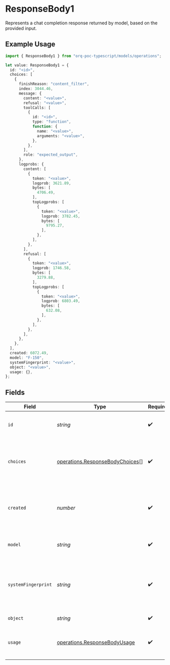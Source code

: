 # ResponseBody1

Represents a chat completion response returned by model, based on the provided input.

## Example Usage

```typescript
import { ResponseBody1 } from "orq-poc-typescript/models/operations";

let value: ResponseBody1 = {
  id: "<id>",
  choices: [
    {
      finishReason: "content_filter",
      index: 3044.46,
      message: {
        content: "<value>",
        refusal: "<value>",
        toolCalls: [
          {
            id: "<id>",
            type: "function",
            function: {
              name: "<value>",
              arguments: "<value>",
            },
          },
        ],
        role: "expected_output",
      },
      logprobs: {
        content: [
          {
            token: "<value>",
            logprob: 3621.89,
            bytes: [
              4706.49,
            ],
            topLogprobs: [
              {
                token: "<value>",
                logprob: 3782.45,
                bytes: [
                  9795.27,
                ],
              },
            ],
          },
        ],
        refusal: [
          {
            token: "<value>",
            logprob: 1746.58,
            bytes: [
              3279.88,
            ],
            topLogprobs: [
              {
                token: "<value>",
                logprob: 6803.49,
                bytes: [
                  632.08,
                ],
              },
            ],
          },
        ],
      },
    },
  ],
  created: 6072.49,
  model: "F-150",
  systemFingerprint: "<value>",
  object: "<value>",
  usage: {},
};
```

## Fields

| Field                                                                              | Type                                                                               | Required                                                                           | Description                                                                        |
| ---------------------------------------------------------------------------------- | ---------------------------------------------------------------------------------- | ---------------------------------------------------------------------------------- | ---------------------------------------------------------------------------------- |
| `id`                                                                               | *string*                                                                           | :heavy_check_mark:                                                                 | A unique identifier for the chat completion.                                       |
| `choices`                                                                          | [operations.ResponseBodyChoices](../../models/operations/responsebodychoices.md)[] | :heavy_check_mark:                                                                 | A list of chat completion choices. Can be more than one if n is greater than 1.    |
| `created`                                                                          | *number*                                                                           | :heavy_check_mark:                                                                 | The Unix timestamp (in seconds) of when the chat completion was created.           |
| `model`                                                                            | *string*                                                                           | :heavy_check_mark:                                                                 | The model used for the chat completion.                                            |
| `systemFingerprint`                                                                | *string*                                                                           | :heavy_check_mark:                                                                 | This fingerprint represents the backend configuration that the model runs with.    |
| `object`                                                                           | *string*                                                                           | :heavy_check_mark:                                                                 | The object type                                                                    |
| `usage`                                                                            | [operations.ResponseBodyUsage](../../models/operations/responsebodyusage.md)       | :heavy_check_mark:                                                                 | Usage statistics for the completion request.                                       |